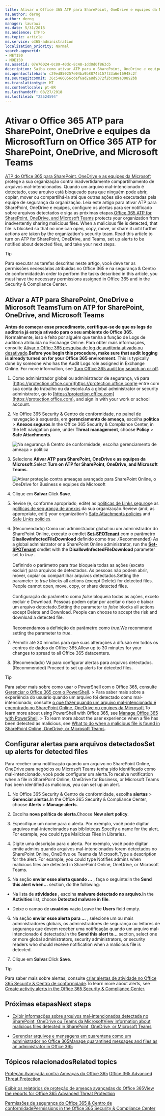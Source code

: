 ```yaml
---
title: Ativar o Office 365 ATP para SharePoint, OneDrive e equipes da Microsoft
ms.author: derng
author: derng
manager: laurawi
ms.date: 5/31/2018
ms.audience: ITPro
ms.topic: article
ms.service: o365-administration
localization_priority: Normal
search.appverid:
- MET150
- MOE150
ms.assetid: 07e76024-0c80-40dc-8c48-1dd0d0f863cb
description: Saiba como ativar ATP para o SharePoint, OneDrive e equipes, incluindo como configurar alertas para arquivos detectados.
ms.openlocfilehash: c29ed850257e04ba9b88745157f33a6e16948c2f
ms.sourcegitcommit: 36c5466056cdef6ad2a8d9372f2bc009a30892bb
ms.translationtype: MT
ms.contentlocale: pt-BR
ms.lasthandoff: 08/27/2018
ms.locfileid: "22524594"
---
```

# <a name="turn-on-office-365-atp-for-sharepoint-onedrive-and-microsoft-teams"></a><span data-ttu-id="92216-103">Ativar o Office 365 ATP para SharePoint, OneDrive e equipes da Microsoft</span><span class="sxs-lookup"><span data-stu-id="92216-103">Turn on Office 365 ATP for SharePoint, OneDrive, and Microsoft Teams</span></span>

<span data-ttu-id="92216-p101">[ATP do Office 365 para SharePoint, OneDrive e as equipes da Microsoft](atp-for-spo-odb-and-teams.md) protege a sua organização contra inadvertidamente compartilhamento de arquivos mal-intencionados. Quando um arquivo mal-intencionado é detectado, esse arquivo está bloqueado para que ninguém pode abrir, copiar, mover ou compartilhá-la até que outras ações são executadas pela equipe de segurança da organização. Leia este artigo para ativar ATP para SharePoint, OneDrive e equipes, configure os alertas para ser notificado sobre arquivos detectados e siga as próximas etapas.</span><span class="sxs-lookup"><span data-stu-id="92216-p101">[Office 365 ATP for SharePoint, OneDrive, and Microsoft Teams](atp-for-spo-odb-and-teams.md) protects your organization from inadvertently sharing malicious files. When a malicious file is detected, that file is blocked so that no one can open, copy, move, or share it until further actions are taken by the organization's security team. Read this article to turn on ATP for SharePoint, OneDrive, and Teams, set up alerts to be notified about detected files, and take your next steps.</span></span> 
  
> [!TIP]
> <span data-ttu-id="92216-107">Para executar as tarefas descritas neste artigo, você deve ter as permissões necessárias atribuídas no Office 365 e na segurança &amp; Centro de conformidade.</span><span class="sxs-lookup"><span data-stu-id="92216-107">In order to perform the tasks described in this article, you must have the necessary permissions assigned in Office 365 and in the Security &amp; Compliance Center.</span></span>
  
## <a name="turn-on-atp-for-sharepoint-onedrive-and-microsoft-teams"></a><span data-ttu-id="92216-108">Ativar a ATP para SharePoint, OneDrive e Microsoft Teams</span><span class="sxs-lookup"><span data-stu-id="92216-108">Turn on ATP for SharePoint, OneDrive, and Microsoft Teams</span></span>

 <span data-ttu-id="92216-p102">**Antes de começar esse procedimento, certifique-se de que os logs de auditoria já esteja ativado para o seu ambiente do Office 365**. Normalmente, isso é feito por alguém que tenha a função de Logs de auditoria atribuída no Exchange Online. Para obter mais informações, consulte [Ativar o Office 365 pesquisa de log de auditoria ativado ou desativado](turn-audit-log-search-on-or-off.md).</span><span class="sxs-lookup"><span data-stu-id="92216-p102">**Before you begin this procedure, make sure that audit logging is already turned on for your Office 365 environment**. This is typically done by someone who has the Audit Logs role assigned in Exchange Online. For more information, see [Turn Office 365 audit log search on or off](turn-audit-log-search-on-or-off.md).</span></span>
  
1. <span data-ttu-id="92216-112">Como administrador global ou administrador de segurança, vá para [https://protection.office.com](https://protection.office.com)e entre com sua conta do trabalho ou da escola.</span><span class="sxs-lookup"><span data-stu-id="92216-112">As a global administrator or security administrator, go to [https://protection.office.com](https://protection.office.com), and sign in with your work or school account.</span></span>
    
2. <span data-ttu-id="92216-113">No Office 365 Security &amp; Centro de conformidade, no painel de navegação à esquerda, em **gerenciamento de ameaça**, escolha **política** \> **Anexos seguros**.</span><span class="sxs-lookup"><span data-stu-id="92216-113">In the Office 365 Security &amp; Compliance Center, in the left navigation pane, under **Threat management**, choose **Policy** \> **Safe Attachments**.</span></span>
    
    ![Na segurança &amp; Centro de conformidade, escolha gerenciamento de ameaça \> política](media/08849c91-f043-4cd1-a55e-d440c86442f2.png)
  
3. <span data-ttu-id="92216-115">Selecione **Ativar ATP para SharePoint, OneDrive e as equipes da Microsoft**.</span><span class="sxs-lookup"><span data-stu-id="92216-115">Select **Turn on ATP for SharePoint, OneDrive, and Microsoft Teams**.</span></span>
    
    ![Ativar proteção contra ameaças avançado para SharePoint Online, o OneDrive for Business e equipes da Microsoft](media/48cfaace-59cc-4e60-bf86-05ff6b99bdbf.png)
  
4. <span data-ttu-id="92216-117">Clique em **Salvar**.</span><span class="sxs-lookup"><span data-stu-id="92216-117">Click **Save**.</span></span>
    
5. <span data-ttu-id="92216-118">Revise (e, conforme apropriado, edite) as [políticas de Links seguros](set-up-atp-safe-links-policies.md)e as [políticas de segurança de anexos](set-up-atp-safe-attachments-policies.md) da sua organização.</span><span class="sxs-lookup"><span data-stu-id="92216-118">Review (and, as appropriate, edit) your organization's [Safe Attachments policies](set-up-atp-safe-attachments-policies.md) and [Safe Links policies](set-up-atp-safe-links-policies.md).</span></span>
    
6. <span data-ttu-id="92216-119">(Recomendado) Como um administrador global ou um administrador do SharePoint Online, execute o cmdlet **[Set-SPOTenant](https://docs.microsoft.com/powershell/module/sharepoint-online/Set-SPOTenant?view=sharepoint-ps)** com o parâmetro **DisallowInfectedFileDownload** definido como *true* .</span><span class="sxs-lookup"><span data-stu-id="92216-119">(Recommended) As a global administrator or a SharePoint Online administrator, run the **[Set-SPOTenant](https://docs.microsoft.com/powershell/module/sharepoint-online/Set-SPOTenant?view=sharepoint-ps)** cmdlet with the **DisallowInfectedFileDownload** parameter set to  *true*  .</span></span> </br></br><span data-ttu-id="92216-p103">Definindo o parâmetro para *true* bloqueia todas as ações (exceto excluir) para arquivos de detectados. As pessoas não podem abrir, mover, copiar ou compartilhar arquivos detectados.</span><span class="sxs-lookup"><span data-stu-id="92216-p103">Setting the parameter to *true* blocks all actions (except Delete) for detected files. People cannot open, move, copy, or share detected files. </span></span></br></br><span data-ttu-id="92216-p104">Configuração do parâmetro como *false* bloqueia todas as ações, exceto excluir e Download. Pessoas podem optar por aceitar o risco e baixar um arquivo detectado.</span><span class="sxs-lookup"><span data-stu-id="92216-p104">Setting the parameter to *false* blocks all actions except Delete and Download. People can choose to accept the risk and download a detected file. </span></span></br></br><span data-ttu-id="92216-124">Recomendamos a definição do parâmetro como *true*.</span><span class="sxs-lookup"><span data-stu-id="92216-124">We recommend setting the parameter to *true*.</span></span> 
   
7. <span data-ttu-id="92216-125">Permitir até 30 minutos para que suas alterações à difusão em todos os centros de dados do Office 365.</span><span class="sxs-lookup"><span data-stu-id="92216-125">Allow up to 30 minutes for your changes to spread to all Office 365 datacenters.</span></span>
    
8. <span data-ttu-id="92216-126">(Recomendado) Vá para configurar alertas para arquivos detectados.</span><span class="sxs-lookup"><span data-stu-id="92216-126">(Recommended) Proceed to set up alerts for detected files.</span></span>
    
> [!TIP]
> <span data-ttu-id="92216-p105">Para saber mais sobre como usar o PowerShell com o Office 365, consulte [Gerenciar o Office 365 com o PowerShell](https://docs.microsoft.com/office365/enterprise/powershell/manage-office-365-with-office-365-powershell). > Para saber mais sobre a experiência do usuário quando um arquivo foi detectado como mal-intencionado, consulte [o que fazer quando um arquivo mal-intencionado é encontrado no SharePoint Online, OneDrive ou equipes da Microsoft](https://support.office.com/article/01e902ad-a903-4e0f-b093-1e1ac0c37ad2).</span><span class="sxs-lookup"><span data-stu-id="92216-p105">To learn more about using PowerShell with Office 365, see [Manage Office 365 with PowerShell](https://docs.microsoft.com/office365/enterprise/powershell/manage-office-365-with-office-365-powershell). > To learn more about the user experience when a file has been detected as malicious, see [What to do when a malicious file is found in SharePoint Online, OneDrive, or Microsoft Teams](https://support.office.com/article/01e902ad-a903-4e0f-b093-1e1ac0c37ad2).</span></span> 
  
## <a name="set-up-alerts-for-detected-files"></a><span data-ttu-id="92216-129">Configurar alertas para arquivos detectados</span><span class="sxs-lookup"><span data-stu-id="92216-129">Set up alerts for detected files</span></span>

<span data-ttu-id="92216-130">Para receber uma notificação quando um arquivo no SharePoint Online, OneDrive para negócios ou Microsoft Teams tenha sido identificado como mal-intencionado, você pode configurar um alerta.</span><span class="sxs-lookup"><span data-stu-id="92216-130">To receive notification when a file in SharePoint Online, OneDrive for Business, or Microsoft Teams has been identified as malicious, you can set up an alert.</span></span>
  
1. <span data-ttu-id="92216-131">No Office 365 Security &amp; Centro de conformidade, escolha **alertas** \> **Gerenciar alertas**.</span><span class="sxs-lookup"><span data-stu-id="92216-131">In the Office 365 Security &amp; Compliance Center, choose **Alerts** \> **Manage alerts**.</span></span>
    
2. <span data-ttu-id="92216-132">Escolha **nova política de alerta**.</span><span class="sxs-lookup"><span data-stu-id="92216-132">Choose **New alert policy**.</span></span>
    
3. <span data-ttu-id="92216-p106">Especifique um nome para o alerta. Por exemplo, você pode digitar arquivos mal-intencionados nas bibliotecas.</span><span class="sxs-lookup"><span data-stu-id="92216-p106">Specify a name for the alert. For example, you could type Malicious Files in Libraries.</span></span>
    
4. <span data-ttu-id="92216-p107">Digite uma descrição para o alerta. Por exemplo, você pode digitar emite admins quando arquivos mal-intencionados forem detectados no SharePoint Online, OneDrive ou Teams da Microsoft.</span><span class="sxs-lookup"><span data-stu-id="92216-p107">Type a description for the alert. For example, you could type Notifies admins when malicious files are detected in SharePoint Online, OneDrive, or Microsoft Teams.</span></span>
    
5. <span data-ttu-id="92216-137">Na seção **enviar esse alerta quando …** , faça o seguinte:</span><span class="sxs-lookup"><span data-stu-id="92216-137">In the **Send this alert when...** section, do the following:</span></span> 
    
  - <span data-ttu-id="92216-138">Na lista de **atividades** , escolha **malware detectado no arquivo**.</span><span class="sxs-lookup"><span data-stu-id="92216-138">In the **Activities** list, choose **Detected malware in file**.</span></span>
    
  - <span data-ttu-id="92216-139">Deixe o campo de **usuários** vazio.</span><span class="sxs-lookup"><span data-stu-id="92216-139">Leave the **Users** field empty.</span></span> 
    
6. <span data-ttu-id="92216-140">Na seção **enviar esse alerta para …** , selecione um ou mais administradores globais, os administradores de segurança ou leitores de segurança que devem receber uma notificação quando um arquivo mal-intencionado é detectado.</span><span class="sxs-lookup"><span data-stu-id="92216-140">In the **Send this alert to...** section, select one or more global administrators, security administrators, or security readers who should receive notification when a malicious file is detected.</span></span> 
    
7. <span data-ttu-id="92216-141">Clique em **Salvar**.</span><span class="sxs-lookup"><span data-stu-id="92216-141">Click **Save**.</span></span>
    
> [!TIP]
> <span data-ttu-id="92216-142">Para saber mais sobre alertas, consulte [criar alertas de atividade no Office 365 Security &amp; Centro de conformidade](create-activity-alerts.md).</span><span class="sxs-lookup"><span data-stu-id="92216-142">To learn more about alerts, see [Create activity alerts in the Office 365 Security &amp; Compliance Center](create-activity-alerts.md).</span></span> 
  
## <a name="next-steps"></a><span data-ttu-id="92216-143">Próximas etapas</span><span class="sxs-lookup"><span data-stu-id="92216-143">Next steps</span></span>

- [<span data-ttu-id="92216-144">Exibir informações sobre arquivos mal-intencionados detectada no SharePoint, OneDrive ou Teams da Microsoft</span><span class="sxs-lookup"><span data-stu-id="92216-144">View information about malicious files detected in SharePoint, OneDrive, or Microsoft Teams</span></span>](malicious-files-detected-in-spo-odb-or-teams.md)
    
- [<span data-ttu-id="92216-145">Gerenciar arquivos e mensagens em quarentena como um administrador no Office 365</span><span class="sxs-lookup"><span data-stu-id="92216-145">Manage quarantined messages and files as an administrator in Office 365</span></span>](manage-quarantined-messages-and-files.md)
    
## <a name="related-topics"></a><span data-ttu-id="92216-146">Tópicos relacionados</span><span class="sxs-lookup"><span data-stu-id="92216-146">Related topics</span></span>

<span data-ttu-id="92216-147">[Proteção Avançada contra Ameaças do Office 365](office-365-atp.md) </span><span class="sxs-lookup"><span data-stu-id="92216-147">[Office 365 Advanced Threat Protection](office-365-atp.md)</span></span>
  
[<span data-ttu-id="92216-148">Exibir os relatórios de proteção de ameaça avançadas do Office 365</span><span class="sxs-lookup"><span data-stu-id="92216-148">View the reports for Office 365 Advanced Threat Protection</span></span>](view-reports-for-atp.md)
  
[<span data-ttu-id="92216-149">Permissões de segurança do Office 365 &amp; Centro de conformidade</span><span class="sxs-lookup"><span data-stu-id="92216-149">Permissions in the Office 365 Security &amp; Compliance Center</span></span>](permissions-in-the-security-and-compliance-center.md)
  

